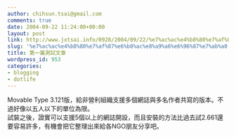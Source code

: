 ```yaml
---
author: chihsun.tsai@gmail.com
comments: true
date: 2004-09-22 11:24:00+00:00
layout: post
link: http://www.jxtsai.info/0928/2004/09/22/%e7%ac%ac%e4%b8%80%e7%af%87%e6%b8%ac%e8%a9%a6%e6%96%87%e7%ab%a0/
slug: '%e7%ac%ac%e4%b8%80%e7%af%87%e6%b8%ac%e8%a9%a6%e6%96%87%e7%ab%a0'
title: 第一篇測試文章
wordpress_id: 953
categories:
- blogging
- dotlife
---
```


Movable Type 3.121版，給非營利組織支援多個網誌與多名作者共寫的版本。不過好像以五人以下的單位為限。  
試裝之後，證實可以支援5個以上的網誌開設，而且安裝的方法比過去試2.661還要容易許多，有機會把它整理出來給各NGO朋友分享吧。
